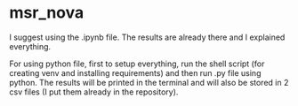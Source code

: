 # msr_nova

I suggest using the .ipynb file. The results are already there and I explained everything.

For using python file, first to setup everything, run the shell script (for creating venv and installing requirements) and then run .py file using python. 
The results will be printed in the terminal and will also be stored in 2 csv files (I put them already in the repository).
